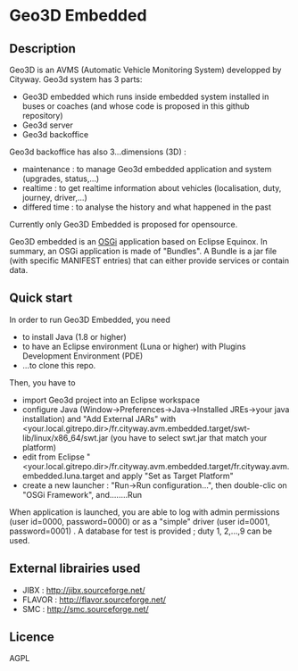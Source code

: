 # Geo3D Embedded

## Description
	
Geo3D is an AVMS (Automatic Vehicle Monitoring System) developped by Cityway. Geo3d system has 3 parts:

* Geo3D embedded which runs inside embedded system installed in buses or coaches (and whose code is proposed in this github repository)
* Geo3d server
* Geo3d backoffice 

Geo3d backoffice has also 3...dimensions (3D) :
* maintenance : to manage Geo3d embedded application and system (upgrades, status,...)
* realtime : to get realtime information about vehicles (localisation, duty, journey, driver,...)
* differed time : to analyse the history and what happened in the past

Currently only Geo3D Embedded is proposed for opensource.

Geo3D embedded is an [OSGi](http://www.osgi.org/Technology/HowOSGi) application based on Eclipse Equinox. 
In summary, an OSGi application is made of "Bundles". A Bundle is a jar file (with specific MANIFEST entries) that can either provide services or contain data. 

## Quick start

In order to run Geo3D Embedded, you need 
* to install Java (1.8 or higher) 
* to have an Eclipse environment (Luna or higher) with Plugins Development Environment (PDE)
* ...to clone  this repo.

Then, you have to
* import Geo3d project into an Eclipse workspace
* configure Java (Window->Preferences->Java->Installed JREs->your java installation) and "Add External JARs" with \<your.local.gitrepo.dir\>/fr.cityway.avm.embedded.target/swt-lib/linux/x86_64/swt.jar (you have to select swt.jar that match your platform)
* edit from Eclipse  "\<your.local.gitrepo.dir\>/fr.cityway.avm.embedded.target/fr.cityway.avm.embedded.luna.target  and apply "Set as Target Platform"
* create a new launcher : "Run->Run configuration...", then double-clic on "OSGi Framework", and........Run

When application is launched, you are able to log with admin permissions (user id=0000, password=0000) or as a "simple" driver (user id=0001, password=0001) .
A database for test is provided ; duty 1, 2,...,9 can be used. 

## External librairies used

* JIBX : http://jibx.sourceforge.net/
* FLAVOR : http://flavor.sourceforge.net/
* SMC : http://smc.sourceforge.net/

## Licence

AGPL


